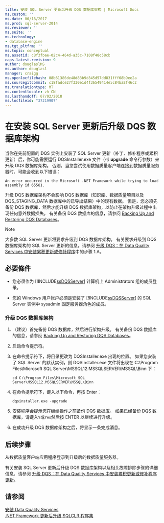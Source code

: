 ```yaml
---
title: 安装 SQL Server 更新后升级 DQS 数据库架构 | Microsoft Docs
ms.custom: ''
ms.date: 06/13/2017
ms.prod: sql-server-2014
ms.reviewer: ''
ms.suite: ''
ms.technology:
- database-engine
ms.tgt_pltfrm: ''
ms.topic: conceptual
ms.assetid: c8f3fbae-02c4-464d-a35c-7108f48c58cb
caps.latest.revision: 9
author: douglaslMS
ms.author: douglasl
manager: craigg
ms.openlocfilehash: 08b61386de48d83b9d845d57dd831fff68b9ee2a
ms.sourcegitcommit: c18fadce27f330e1d4f36549414e5c84ba2f46c2
ms.translationtype: MT
ms.contentlocale: zh-CN
ms.lasthandoff: 07/02/2018
ms.locfileid: "37219907"
---
```

# <a name="upgrade-dqs-databases-schema-after-installing-sql-server-update"></a>在安装 SQL Server 更新后升级 DQS 数据库架构
  当你在先前配置的 DQS 实例上安装了 SQL Server 更新（补丁、修补程序或累积更新）后，你可能需要运行 DQSInstaller.exe 文件（带 **upgrade** 命令行参数）来升级 DQS 数据库架构。 否则，当您尝试使用数据质量客户端连接到数据质量服务器时，可能会收到以下错误：  
  
```  
An error occurred in the Microsoft .NET Framework while trying to load assembly id 65581.  
```  
  
 升级 DQS 数据库架构不会影响 DQS 数据库（知识库、数据质量项目以及 DQS_STAGING_DATA 数据库中的已导出结果）中的现有数据。 但是，您必须先备份 DQS 数据库，然后才能升级 DQS 数据库架构，以防止在架构升级过程中出现任何意外数据损失。 有关备份 DQS 数据库的信息，请参阅 [Backing Up and Restoring DQS Databases](../backing-up-and-restoring-dqs-databases.md)。  
  
> [!NOTE]  
>  大多数 SQL Server 更新将要求升级到 DQS 数据库架构。 有关要求升级到 DQS 数据库架构的 SQL Server 更新的信息，请参阅 [升级 DQS：在 Data Quality Services 中安装累积更新或修补程序](http://go.microsoft.com/fwlink/?LinkID=251565)中的步骤 1.A。  
  
## <a name="prerequisites"></a>必要條件  
  
-   您必须作为 [!INCLUDE[ssDQSServer](../../includes/ssdqsserver-md.md)] 计算机上 Administrators 组的成员登录。  
  
-   您的 Windows 用户帐户必须是安装了 [!INCLUDE[ssDQSServer](../../includes/ssdqsserver-md.md)] 的 SQL Server 实例中 sysadmin 固定服务器角色的成员。  
  
### <a name="to-upgrade-dqs-databases-schema"></a>升级 DQS 数据库架构  
  
1.  （建议）首先备份 DQS 数据库，然后进行架构升级。 有关备份 DQS 数据库的信息，请参阅 [Backing Up and Restoring DQS Databases](../backing-up-and-restoring-dqs-databases.md)。  
  
2.  启动命令提示符。  
  
3.  在命令提示符下，将目录更改为 DQSInstaller.exe 出现的位置。 如果您安装了 SQL Server 的默认实例，则 DQSInstaller.exe 文件将出现在 C:\Program Files\Microsoft SQL Server\MSSQL12.MSSQLSERVER\MSSQL\Binn 下：  
  
    ```  
    cd C:\Program Files\Microsoft SQL Server\MSSQL12.MSSQLSERVER\MSSQL\Binn  
    ```  
  
4.  在命令提示符下，键入以下命令，再按 Enter：  
  
    ```  
    dqsinstaller.exe -upgrade  
    ```  
  
5.  安装程序会提示您在继续操作之前备份 DQS 数据库。 如果已经备份 DQS 数据库，请键入`Y`或`Yes`然后按 ENTER 以继续进行升级。  
  
6.  在成功升级 DQS 数据库架构之后，将显示一条完成消息。  
  
## <a name="next-steps"></a>后续步骤  
 从数据质量客户端应用程序登录到升级后的数据质量服务器。  
  
 有关安装 SQL Server 更新后升级 DQS 数据库架构以及相关故障排除步骤的详细信息，请参阅 [升级 DQS：在 Data Quality Services 中安装累积更新或修补程序更新](http://go.microsoft.com/fwlink/?LinkID=251565)。  
  
## <a name="see-also"></a>请参阅  
 [安装 Data Quality Services](install-data-quality-services.md)   
 [.NET Framework 更新后升级 SQLCLR 程序集](upgrade-sqlclr-assemblies-after-net-framework-update.md)  
  
  

